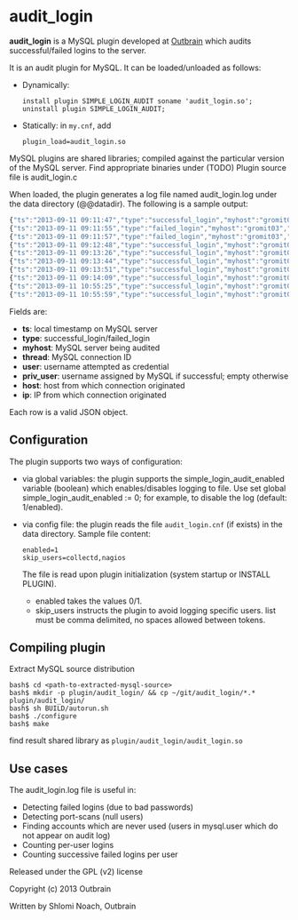 audit_login
===========

**audit_login** is a MySQL plugin developed at [Outbrain](https://github.com/outbrain) which audits successful/failed logins to the server.

It is an audit plugin for MySQL. It can be loaded/unloaded as follows:

  - Dynamically:
    ```
    install plugin SIMPLE_LOGIN_AUDIT soname 'audit_login.so';
    uninstall plugin SIMPLE_LOGIN_AUDIT;
    ```

  - Statically: in ```my.cnf```, add
    ```
    plugin_load=audit_login.so
    ```


MySQL plugins are shared libraries; compiled against the particular version of the MySQL server. Find appropriate binaries under (TODO)
Plugin source file is audit_login.c


When loaded, the plugin generates a log file named audit_login.log under the data directory (@@datadir). The following is a sample output:

```JavaScript
{"ts":"2013-09-11 09:11:47","type":"successful_login","myhost":"gromit03","thread":"3","user":"msandbox","priv_user":"msandbox","host":"localhost","ip":"(null)"}
{"ts":"2013-09-11 09:11:55","type":"failed_login","myhost":"gromit03","thread":"4","user":"msandbox","priv_user":"","host":"localhost","ip":"(null)"}
{"ts":"2013-09-11 09:11:57","type":"failed_login","myhost":"gromit03","thread":"5","user":"msandbox","priv_user":"","host":"localhost","ip":"(null)"}
{"ts":"2013-09-11 09:12:48","type":"successful_login","myhost":"gromit03","thread":"10","user":"msandbox","priv_user":"msandbox","host":"localhost","ip":"(null)"}
{"ts":"2013-09-11 09:13:26","type":"successful_login","myhost":"gromit03","thread":"12","user":"msandbox","priv_user":"msandbox","host":"localhost","ip":"(null)"}
{"ts":"2013-09-11 09:13:44","type":"successful_login","myhost":"gromit03","thread":"1","user":"msandbox","priv_user":"msandbox","host":"localhost","ip":"(null)"}
{"ts":"2013-09-11 09:13:51","type":"successful_login","myhost":"gromit03","thread":"2","user":"msandbox","priv_user":"msandbox","host":"localhost","ip":"(null)"}
{"ts":"2013-09-11 09:14:09","type":"successful_login","myhost":"gromit03","thread":"6","user":"msandbox","priv_user":"msandbox","host":"localhost","ip":"(null)"}
{"ts":"2013-09-11 10:55:25","type":"successful_login","myhost":"gromit03","thread":"8","user":"msandbox","priv_user":"msandbox","host":"localhost","ip":"(null)"}
{"ts":"2013-09-11 10:55:59","type":"successful_login","myhost":"gromit03","thread":"1","user":"msandbox","priv_user":"msandbox","host":"localhost","ip":"(null)"}
```

Fields are:

 - **ts**: local timestamp on MySQL server
 - **type**: successful_login/failed_login
 - **myhost**: MySQL server being audited
 - **thread**: MySQL connection ID
 - **user**: username attempted as credential
 - **priv_user**: username assigned by MySQL if successful; empty otherwise
 - **host**: host from which connection originated
 - **ip**: IP from which connection originated

Each row is a valid JSON object.



Configuration
-------------

The plugin supports two ways of configuration:

  - via global variables: the plugin supports the simple_login_audit_enabled variable (boolean) which enables/disables logging to file. Use set global simple_login_audit_enabled := 0; for example, to disable the log (default: 1/enabled).
  - via config file: the plugin reads the file ```audit_login.cnf``` (if exists) in the data directory. Sample file content:

    ```
    enabled=1
    skip_users=collectd,nagios
    ```

    The file is read upon plugin initialization (system startup or INSTALL PLUGIN).
    - enabled takes the values 0/1.
    - skip_users instructs the plugin to avoid logging specific users. list must be comma delimited, no spaces allowed between tokens.


Compiling plugin
----------------

Extract MySQL source distribution

```
bash$ cd <path-to-extracted-mysql-source>
bash$ mkdir -p plugin/audit_login/ && cp ~/git/audit_login/*.* plugin/audit_login/
bash$ sh BUILD/autorun.sh
bash$ ./configure
bash$ make
```

find result shared library as ```plugin/audit_login/audit_login.so```

Use cases
---------

The audit_login.log file is useful in:

 - Detecting failed logins (due to bad passwords)
 - Detecting port-scans (null users)
 - Finding accounts which are never used (users in mysql.user which do not appear on audit log)
 - Counting per-user logins
 - Counting successive failed logins per user





Released under the GPL (v2) license

Copyright (c) 2013 Outbrain

Written by Shlomi Noach, Outbrain


